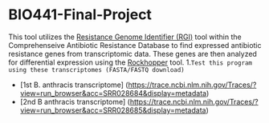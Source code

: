 # BIO441-Final-Project
This tool utilizes the [Resistance Genome Identifier (RGI)](https://card.mcmaster.ca/analyze/rgi) tool within the Comprehenseive Antibiotic Resistance Database to find expressed antibiotic resistance genes from transcriptomic data. These genes are then analyzed for differential expression using the [Rockhopper](https://cs.wellesley.edu/~btjaden/Rockhopper/) tool.
1.`Test this program using these transcriptomes (FASTA/FASTQ download)`
- [1st B. anthracis transcriptome] (https://trace.ncbi.nlm.nih.gov/Traces/?view=run_browser&acc=SRR028684&display=metadata)
- [2nd B anthracis transcriptome] (https://trace.ncbi.nlm.nih.gov/Traces/?view=run_browser&acc=SRR028685&display=metadata)
